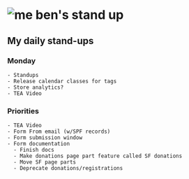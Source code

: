 # ![me](https://avatars2.githubusercontent.com/u/5232044?s=50&v=4) ben's stand up

## My daily stand-ups
    
### Monday
    
    - Standups
    - Release calendar classes for tags
    - Store analytics?
    - TEA Video


### Priorities 
    
    - TEA Video
    - Form From email (w/SPF records)
    - Form submission window
    - Form documentation
      - Finish docs
      - Make donations page part feature called SF donations
      - Move SF page parts
      - Deprecate donations/registrations
      
